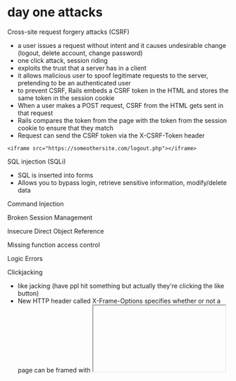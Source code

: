 # day one attacks

Cross-site request forgery attacks (CSRF)

- a user issues a request without intent and it causes undesirable change (logout, delete account, change password)
- one click attack, session riding
- exploits the trust that a server has in a client
- it allows malicious user to spoof legitimate requests to the server, pretending to be an authenticated user
- to prevent CSRF, Rails embeds a CSRF token in the HTML and stores the same token in the session cookie
- When a user makes a POST request, CSRF from the HTML gets sent in that request
- Rails compares the token from the page with the token from the session cookie to ensure that they match
- Request can send the CSRF token via the X-CSRF-Token header

```
<iframe src="https://someothersite.com/logout.php"></iframe>
```

SQL injection (SQLi)

- SQL is inserted into forms
- Allows you to bypass login, retrieve sensitive information, modify/delete data

Command Injection

Broken Session Management

Insecure Direct Object Reference

Missing function access control

Logic Errors

Clickjacking

- like jacking (have ppl hit something but actually they're clicking the like button)
- New HTTP header called X-Frame-Options specifies whether or not a page can be framed with <iframe> or similar tags
- Chrome and Safari do not support ALLOW-FROM and instead support a similar feature in CSP
- SAMEORIGIN has different behavior in Safari. Only the top level origin is checked (intermediate frames are ignored)
- I imagine Stripe needs to take this into consideration in order to do Stripe Elements (iframes)

Content Sniffing

- browsers can perform content sniffing to guess the right MIME type when Content Type isn't set or may have been set incorrectly
- When user uploaded or generated content is allowed, this is generated
- HTTP headers can be used to reduce the risk of content sniffing
- Content-Type header, X-Content-Type-Options: nosniff
- You could also treat the content as an attachment and download it as a file

